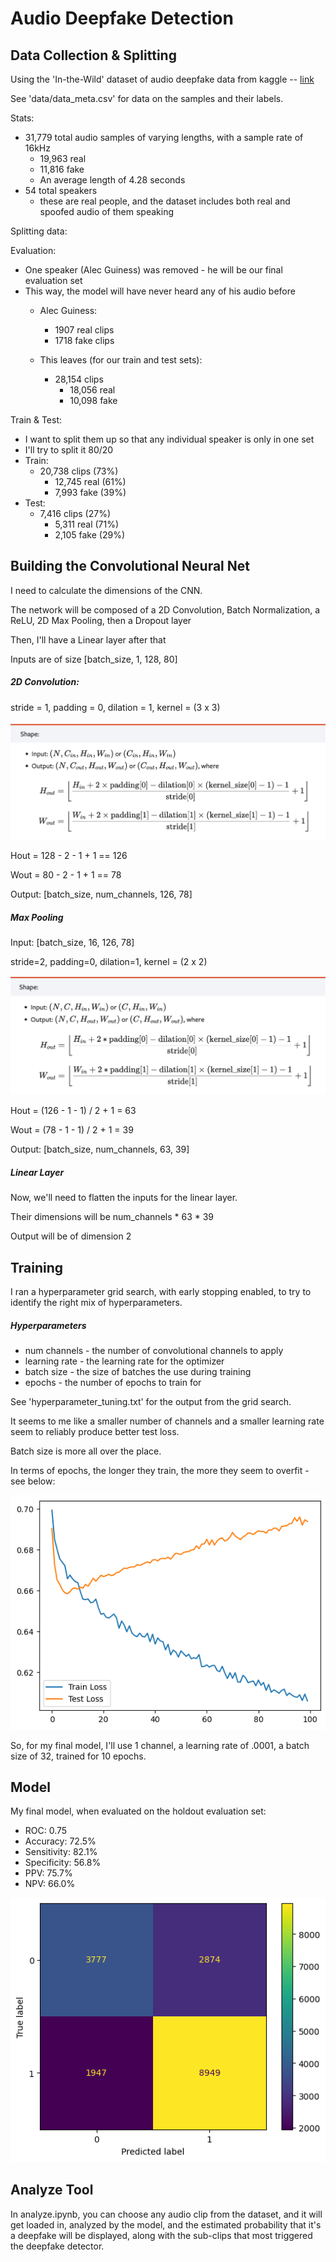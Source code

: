 # Audio Deepfake Detection


## Data Collection & Splitting

Using the 'In-the-Wild' dataset of audio deepfake data from kaggle -- [link](https://www.kaggle.com/datasets/abdallamohamed312/in-the-wild-dataset/data)

See 'data/data_meta.csv' for data on the samples and their labels.

Stats:
- 31,779 total audio samples of varying lengths, with a sample rate of 16kHz
  - 19,963 real
  - 11,816 fake
  - An average length of 4.28 seconds
- 54 total speakers
  - these are real people, and the dataset includes both real and spoofed audio of them speaking

Splitting data:


Evaluation:
- One speaker (Alec Guiness) was removed - he will be our final evaluation set
- This way, the model will have never heard any of his audio before
  - Alec Guiness:
    - 1907 real clips
    - 1718 fake clips

  - This leaves (for our train and test sets):
    - 28,154 clips
      - 18,056 real
      - 10,098 fake

Train & Test:
- I want to split them up so that any individual speaker is only in one set
- I'll try to split it 80/20
- Train:
  - 20,738 clips (73%)
    - 12,745 real (61%)
    - 7,993 fake (39%)
- Test:
  - 7,416 clips (27%)
    - 5,311 real (71%)
    - 2,105 fake (29%)



## Building the Convolutional Neural Net

I need to calculate the dimensions of the CNN.

The network will be composed of a 2D Convolution, Batch Normalization, a ReLU, 2D Max Pooling, then a Dropout layer

Then, I'll have a Linear layer after that

Inputs are of size [batch_size, 1, 128, 80]

##### 2D Convolution:

stride = 1, padding = 0, dilation = 1, kernel = (3 x 3)

![](/assets/images/conv2d_output_shape.png?raw=True "Output Size (from PyTorch docs)")

Hout = 128 - 2 - 1 + 1 == 126

Wout = 80 - 2 - 1 + 1 == 78

Output: [batch_size, num_channels, 126, 78]

##### Max Pooling

Input: [batch_size, 16, 126, 78]

stride=2, padding=0, dilation=1, kernel = (2 x 2)

![](/assets/images/maxpool2d_output_shape.png?raw=True "Output Size (from PyTorch docs)")

Hout = (126 - 1 - 1) / 2 + 1 = 63

Wout = (78 - 1 - 1) / 2 + 1 = 39

Output: [batch_size, num_channels, 63, 39]

##### Linear Layer

Now, we'll need to flatten the inputs for the linear layer.

Their dimensions will be num_channels * 63 * 39

Output will be of dimension 2

## Training

I ran a hyperparameter grid search, with early stopping enabled, to try to identify the right mix of hyperparameters.

##### Hyperparameters

- num channels - the number of convolutional channels to apply
- learning rate - the learning rate for the optimizer
- batch size - the size of batches the use during training
- epochs - the number of epochs to train for

See 'hyperparameter_tuning.txt' for the output from the grid search. 

It seems to me like a smaller number of channels and a smaller learning rate seem to reliably produce better test loss.

Batch size is more all over the place.

In terms of epochs, the longer they train, the more they seem to overfit - see below:

![](/assets/images/overfitting.png?raw=True "Overfitting")

So, for my final model, I'll use 1 channel, a learning rate of .0001, a batch size of 32, trained for 10 epochs.

## Model

My final model, when evaluated on the holdout evaluation set:

- ROC: 0.75
- Accuracy: 72.5%
- Sensitivity: 82.1%
- Specificity: 56.8%
- PPV: 75.7%
- NPV: 66.0%

![](/assets/images/model_1_cm.png?raw=True "Model 1 Confusion Matrix")

## Analyze Tool

In analyze.ipynb, you can choose any audio clip from the dataset, and it will get loaded in, analyzed by the model, and the estimated probability that it's a deepfake will be displayed, along with the sub-clips that most triggered the deepfake detector.
